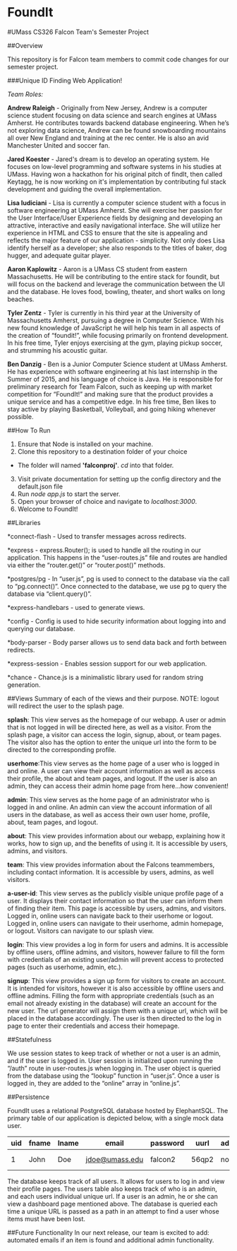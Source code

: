 # FoundIt
#UMass CS326 Falcon Team's Semester Project

##Overview

This repository is for Falcon team members to commit code changes for our semester project.

###Unique ID Finding Web Application!

*Team Roles:*

**Andrew Raleigh** -  Originally from New Jersey, Andrew is a computer science student focusing on data science and search engines at UMass Amherst. He contributes towards backend database engineering. When he’s not exploring data science, Andrew can be found snowboarding mountains all over New England and training at the rec center. He is also an avid Manchester United and soccer fan.

**Jared Koester** - Jared's dream is to develop an operating system. He focuses on low-level programming and software systems in his studies at UMass. Having won a hackathon for his original pitch of findIt, then called Keytagg, he is now working on it's implementation by contributing ful stack development and guiding the overall implementation.

**Lisa Iudiciani** - Lisa is currently a computer science student with a focus in software engineering  at UMass Amherst. She will exercise her passion for the User Interface/User Experience fields by designing and developing an attractive, interactive and easily navigational interface. She will utilize her experience in HTML and CSS to ensure that the site is appealing and reflects the major feature of our application - simplicity. Not only does Lisa identify herself as a developer; she also responds to the titles of baker, dog hugger, and adequate guitar player.

**Aaron Kaplowitz** - Aaron is a UMass CS student from eastern Massachusetts.  He will be contributing to the entire stack for foundit, but will focus on the backend and leverage the communication between the UI and the database.  He loves food, bowling, theater, and short walks on long beaches.

**Tyler Zentz** - Tyler is currently in his third year at the University of Massachusetts Amherst, pursuing a degree in Computer Science.  With his new found knowledge of JavaScript he will help his team in all aspects of the creation of “foundit!”, while focusing primarily on frontend development. In his free time, Tyler enjoys exercising at the gym, playing pickup soccer, and strumming his acoustic guitar.

**Ben Danzig** - Ben is a Junior Computer Science student at UMass Amherst. He has experience with software engineering at his last internship in the Summer of 2015, and his language of choice is Java. He is responsible for preliminary research for Team Falcon, such as keeping up with market competition for “FoundIt!” and making sure that the product provides a unique service and has a competitive edge. In his free time, Ben likes to stay active by playing Basketball, Volleyball, and going hiking whenever possible.


##How To Run

1. Ensure that Node is installed on your machine.
2. Clone this repository to a destination folder of your choice
  - The folder will named **'falconproj'**. *cd* into that folder.
3. Visit private documentation for setting up the config directory and the default.json file
4. Run *node app.js* to start the server. 
4. Open your browser of choice and navigate to *localhost:3000*.
5. Welcome to FoundIt!

##Libraries

*connect-flash - Used to transfer messages across redirects.

*express - express.Router(); is used to handle all the routing in our application. This happens in the “user-routes.js” file and routes are handled via either the “router.get()” or “router.post()” methods.

*postgres/pg - In “user.js”, pg is used to connect to the database via the call to “pg.connect()”. Once connected to the database, we use pg to query the database via “client.query()”.

*express-handlebars - used to generate views.

*config - Config is used to hide security information about logging into and querying our database.

*body-parser - Body parser allows us to send data back and forth between redirects. 

*express-session - Enables session support for our web application.

*chance - Chance.js is a minimalistic library used for random string generation.

##Views
Summary of each of the views and their purpose.
NOTE: logout will redirect the user to the splash page.

**splash**: This view serves as the homepage of our webapp. A user or admin that is not logged in will be directed 
here, as well as a visitor. From the splash page, a visitor can access the login, signup, about, or team pages. The visitor also has the option to enter the unique url into the form to be directed to the corresponding profile.

**userhome**:This view serves as the home page of a user who is logged in and online. A user can view their account information as well as access their profile, the about and team pages, and logout. If the user is also an admin, they can access their admin home page from here...how convenient!

**admin**: This view serves as the home page of an administrator who is logged in and online. An admin can view the account information of all users in the database, as well as access their own user home, profile, about, team pages, and logout.

**about**: This view provides information about our webapp, explaining how it works, how to sign up, and the benefits of using it. It is accessible by users, admins, and visitors. 

**team**: This view provides information about the Falcons teammembers, including contact information. It is accessible by users, admins, as well visitors. 

**a-user-id**: This view serves as the publicly visible unique profile page of a user. It displays their contact information so that the user can inform them of finding their item. This page is accessible by users, admins, and visitors. Logged in, online users can navigate back to their userhome or logout. Logged in, online users can navigate to their userhome, admin homepage, or logout. Visitors can navigate to our splash view. 

**login**: This view provides a log in form for users and admins. It is accessible by offline users, offline admins, and visitors, however failure to fill the form with credentials of an existing user/admin will prevent access to protected pages (such as userhome, admin, etc.).

**signup**: This view provides a sign up form for visitors to create an account. It is intended for visitors, however it is also accessible by offline users and offline admins. Filling the form with appropriate credentials (such as an email not already existing in the database) will create an account for the new user. The url generator will assign them with a unique url, which will be placed in the database accordingly. The user is then directed to the log in page to enter their credentials and access their homepage.


##Statefulness

We use session states to keep track of whether or not a user is an admin, and if the user is logged in. User session is initialized upon running the “/auth” route in user-routes.js when logging in. The user object is queried from the database using the “lookup” function in “user.js”. Once a user is logged in, they are added to the “online” array in “online.js”.

##Persistence

FoundIt uses a relational PostgreSQL database hosted by ElephantSQL. The primary table of our application is depicted below, with a single mock data user.

| uid | fname | lname | email | password | uurl | admin | phone |
| --- | ----- | ----- | ----- | -------- | ---- | ----- | ----- |
|1 | John | Doe | jdoe@umass.edu | falcon2 | 56qp2 | no | (415)-222-2222 |

The database keeps track of all users. It allows for users to log in and view their profile pages. The users table also keeps track of who is an admin, and each users individual unique url. If a user is an admin, he or she can view a dashboard page mentioned above. The database is queried each time a unique URL is passed as a path in an attempt to find a user whose items must have been lost.

##Future Functionality
In our next release, our team is excited to add: automated emails if an item is found and additional admin functionality. 
